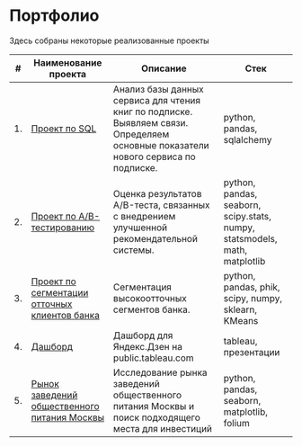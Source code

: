 # Портфолио

Здесь собраны некоторые реализованные проекты

| #    | Наименование проекта                | Описание                                                     | Стек                                                         |
| ---- | ------------------------------------------------------------ | ------------------------------------------------------------ | ------------------------------------------------------------ |
| 1.   | [Проект по SQL](https://github.com/KseniaChernyak/Projects-Yandex.Practicum/tree/5e5ea008e049162b915712c659babfa3c0dafe69/SQL%20project) | Анализ базы данных сервиса для чтения книг по подписке. Выявляем связи. Определяем основные показатели нового сервиса по подписке. | python, pandas, sqlalchemy       |
| 2.   | [Проект по А/B-тестированию](https://github.com/KseniaChernyak/Portfolio/tree/main/AB%20testing%20project) | Оценка результатов A/B-теста, связанных с внедрением улучшенной рекомендательной системы. | python, pandas, seaborn, scipy.stats, numpy, statsmodels, math, matplotlib |
| 3.   | [Проект по сегментации отточных клиентов банка](https://github.com/KseniaChernyak/Portfolio/tree/main/Customer%20churn%20analysis) | Сегментация высокоотточных сегментов банка.          | python, pandas, phik, scipy, numpy, sklearn, KMeans |
| 4.   | [Дашборд](https://github.com/KseniaChernyak/Portfolio/tree/main/Dashboard) | Дашборд для Яндекс.Дзен на public.tableau.com          | tableau, презентации |
| 5.   | [Рынок заведений общественного питания Москвы](https://github.com/KseniaChernyak/Portfolio/tree/main/Public%20catering) | Исследование рынка заведений общественного питания Москвы и поиск подходящего места для инвестиций          | python, pandas, seaborn, matplotlib, folium  |

